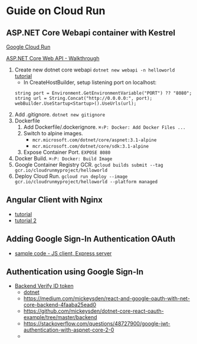 # Guide on Cloud Run 

## ASP.NET Core Webapi container with Kestrel

[Google Cloud Run](https://cloud.google.com/run)  

[ASP.NET Core Web API - Walkthrough](https://cloud.google.com/run/docs/quickstarts/build-and-deploy#c)   

1. Create new dotnet core webapi `dotnet new webapi -n helloworld` [tutorial](https://medium.com/@laroccanicola/creating-our-first-web-api-with-net-core-2-and-visual-studio-code-on-linux-ubuntu-d5d3458ae989)
   * In CreateHostBuilder, setup listening port on localhost:
    ```
    string port = Environment.GetEnvironmentVariable("PORT") ?? "8080";
    string url = String.Concat("http://0.0.0.0:", port);
    webBuilder.UseStartup<Startup>().UseUrls(url);
    ```
2. Add .gitignore. `dotnet new gitignore`
3. Dockerfile
   1. Add Dockerfile/.dockerignore. `⌘⇧P: Docker: Add Docker Files ...` 
   2. Switch to alpine images. 
      * `mcr.microsoft.com/dotnet/core/aspnet:3.1-alpine`
      * `mcr.microsoft.com/dotnet/core/sdk:3.1-alpine`
   3. Expose Container Port. `EXPOSE 8080`
4. Docker Build. `⌘⇧P: Docker: Build Image`
5. Google Container Registry GCR. `gcloud builds submit --tag gcr.io/cloudrunmyproject/helloworld`
6. Deploy Cloud Run. `gcloud run deploy --image gcr.io/cloudrunmyproject/helloworld --platform managed`

## Angular Client with Nginx

  * [tutorial](https://medium.com/@wkrzywiec/build-and-run-angular-application-in-a-docker-container-b65dbbc50be8)
  * [tutorial 2](https://dev.to/usmslm102/containerizing-angular-application-for-production-using-docker-3mhi)

## Adding Google Sign-In Authentication OAuth 

* [sample code - JS client, Express server](https://github.com/momander/serverlesstoolbox/tree/master/dessert-api-rest-sql-auth)


## Authentication using Google Sign-In
  * [Backend Verify ID token](https://developers.google.com/identity/sign-in/web/backend-auth#verify-the-integrity-of-the-id-token)
    * [dotnet](https://stackoverflow.com/questions/44141439/validate-google-id-token-with-c-sharp)
    * https://medium.com/mickeysden/react-and-google-oauth-with-net-core-backend-4faaba25ead0
    * https://github.com/mickeysden/dotnet-core-react-oauth-example/tree/master/backend
    * https://stackoverflow.com/questions/48727900/google-jwt-authentication-with-aspnet-core-2-0
    * 
